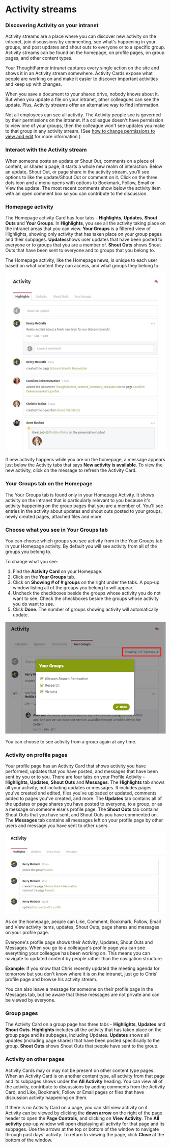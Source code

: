 # Activity streams

### Discovering Activity on your intranet

Activity streams are a place where you can discover new activity on the intranet, join discussions by commenting, see what's happening in your groups, and post updates and shout outs to everyone or to a specific group. Activity streams can be found on the homepage, on profile pages, on group pages, and other content types.  
  
Your ThoughtFarmer intranet captures every single action on the site and shows it in an Activity stream somewhere. Activity Cards expose what people are working on and make it easier to discover important activities and keep up with changes.  
  
When you save a document to your shared drive, nobody knows about it. But when you update a file on your intranet, other colleagues can see the update. Plus, Activity streams offer an alternative way to find information.  
  
Not all employees can see all activity. The Activity people see is governed by their permissions on the intranet. If a colleague doesn't have permission to view one of your groups, then the colleague won't see updates you make to that group in any activity stream. \(See [how to change permissions to view and edit](../security-settings-and-permissions/permission-to-view-and-edit.md) for more information.\)

### Interact with the Activity stream

When someone posts an update or Shout Out, comments on a piece of content, or shares a page, it starts a whole new realm of interaction. Below an update, Shout Out, or page share in the activity stream, you'll see options to like the update/Shout Out or comment on it. Click on the three dots icon and a menu opens with options to Bookmark, Follow, Email or View the update. The most recent comments show below the activity item with an open comment box so you can contribute to the discussion.

### Homepage activity

The Homepage activity Card has four tabs - **Highlights**, **Updates**, **Shout Outs** and **Your Groups**. In **Highlights**, you see all the activity taking place on the intranet areas that you can view. **Your Groups** is a filtered view of Highlights, showing only activity that has taken place on your group pages and their subpages. **Updates**shows user updates that have been posted to everyone or to groups that you are a member of. **Shout Outs** shows Shout Outs that have been sent to everyone and to groups that you belong to.  
  
The Homepage activity, like the Homepage news, is unique to each user based on what content they can access, and what groups they belong to.

![](../../.gitbook/assets/aaa%20%281%29.jpg)



If new activity happens while you are on the homepage, a message appears just below the Activity tabs that says **New activity is available**. To view the new activity, click on the message to refresh the Activity Card.

### Your Groups tab on the Homepage

The Your Groups tab is found only in your Homepage Activity. It shows activity on the intranet that is particularly relevant to you because it's activity happening on the group pages that you are a member of. You'll see entries in the activity about updates and shout outs posted to your groups, newly created pages, attached files and more.

### Choose what you see in Your Groups tab

You can choose which groups you see activity from in the Your Groups tab in your Homepage activity. By default you will see activity from all of the groups you belong to.  
  
To change what you see:

1. Find the **Activity Card** on your Homepage.
2. Click on the **Your Groups** tab.
3. Click on **Showing \# of \# groups** on the right under the tabs. A pop-up window listing all of the groups you belong to will appear.
4. Uncheck the checkboxes beside the groups whose activity you do not want to see. Check the checkboxes beside the groups whose activity you do want to see.
5. Click **Done**. The number of groups showing activity will automatically update.

![](../../.gitbook/assets/als.jpg)

You can choose to see activity from a group again at any time.

### Activity on profile pages

Your profile page has an Activity Card that shows activity you have performed, updates that you have posted, and messages that have been sent by you or to you. There are four tabs on your Profile Activity - **Highlights**, **Updates**, **Shout Outs** and **Messages**. The **Highlights** tab shows all your activity, not including updates or messages. It includes pages you've created and edited, files you've uploaded or updated, comments added to pages you've created, and more. The **Updates** tab contains all of the updates or page shares you have posted to everyone, to a group, or as a message on someone else's profile page. The **Shout Outs** tab contains Shout Outs that you have sent, and Shout Outs you have commented on. The **Messages** tab contains all messages left on your profile page by other users and message you have sent to other users.

![](../../.gitbook/assets/cs.jpg)

As on the homepage, people can Like, Comment, Bookmark, Follow, Email and View activity items, updates, Shout Outs, page shares and messages on your profile page.  
  
Everyone's profile page shows their Activity, Updates, Shout Outs and Messages. When you go to a colleague's profile page you can see everything your colleague has been working on. This means you can navigate to updated content by people rather than the navigation structure.  
  
**Example**: If you know that Chris recently updated the meeting agenda for tomorrow but you don't know where it is on the intranet, just go to Chris' profile page and browse his activity stream.  
  
You can also leave a message for someone on their profile page in the Messages tab, but be aware that these messages are not private and can be viewed by everyone.

### Group pages

The Activity Card on a group page has three tabs - **Highlights**, **Updates** and **Shout Outs**. **Highlights** includes all the activity that has taken place on the group page and its subpages, including Updates. **Updates** shows all updates \(including page shares\) that have been posted specifically to the group. **Shout Outs** shows Shout Outs that people have sent to the group.

### Activity on other pages

Activity Cards may or may not be present on other content type pages. When an Activity Card is on another content type, all activity from that page and its subpages shows under the **All Activity** heading. You can view all of the activity, contribute to discussions by adding comments from the Activity Card, and Like, Bookmark, Follow or Email pages or files that have discussion activity happening on them.  
  
If there is no Activity Card on a page, you can still view activity on it. Activity can be viewed by clicking the **down arrow** on the right of the page header to open the **Page Controls**, and clicking on **View Activity**. The **All activity** pop-up window will open displaying all activity for that page and its subpages. Use the arrows at the top or bottom of the window to navigate through past days' activity. To return to viewing the page, click **Close** at the bottom of the window.  


